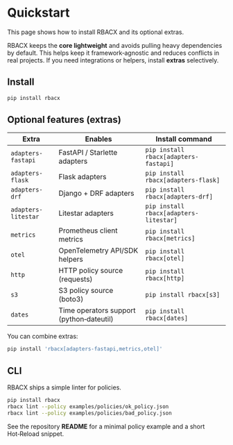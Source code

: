 # Quickstart

This page shows how to install RBACX and its optional extras.

RBACX keeps the **core lightweight** and avoids pulling heavy dependencies by default.
This helps keep it framework‑agnostic and reduces conflicts in real projects.
If you need integrations or helpers, install **extras** selectively.

## Install

```bash
pip install rbacx
```

## Optional features (extras)

| Extra              | Enables                                         | Install command                            |
|--------------------|--------------------------------------------------|--------------------------------------------|
| `adapters-fastapi` | FastAPI / Starlette adapters                     | `pip install rbacx[adapters-fastapi]`      |
| `adapters-flask`   | Flask adapters                                   | `pip install rbacx[adapters-flask]`        |
| `adapters-drf`     | Django + DRF adapters                            | `pip install rbacx[adapters-drf]`          |
| `adapters-litestar`| Litestar adapters                                | `pip install rbacx[adapters-litestar]`     |
| `metrics`          | Prometheus client metrics                        | `pip install rbacx[metrics]`               |
| `otel`             | OpenTelemetry API/SDK helpers                    | `pip install rbacx[otel]`                  |
| `http`             | HTTP policy source (requests)                    | `pip install rbacx[http]`                  |
| `s3`               | S3 policy source (boto3)                         | `pip install rbacx[s3]`                    |
| `dates`            | Time operators support (python‑dateutil)         | `pip install rbacx[dates]`                 |

You can combine extras:

```bash
pip install 'rbacx[adapters-fastapi,metrics,otel]'
```

## CLI

RBACX ships a simple linter for policies.

```bash
pip install rbacx
rbacx lint --policy examples/policies/ok_policy.json
rbacx lint --policy examples/policies/bad_policy.json
```

See the repository **README** for a minimal policy example and a short Hot‑Reload snippet.
